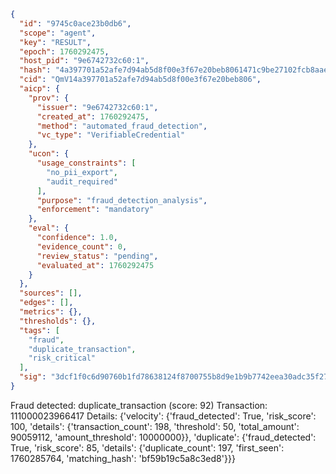 ```json
{
  "id": "9745c0ace23b0db6",
  "scope": "agent",
  "key": "RESULT",
  "epoch": 1760292475,
  "host_pid": "9e6742732c60:1",
  "hash": "4a397701a52afe7d94ab5d8f00e3f67e20beb8061471c9be27102fcb8aae70e8",
  "cid": "QmV14a397701a52afe7d94ab5d8f00e3f67e20beb806",
  "aicp": {
    "prov": {
      "issuer": "9e6742732c60:1",
      "created_at": 1760292475,
      "method": "automated_fraud_detection",
      "vc_type": "VerifiableCredential"
    },
    "ucon": {
      "usage_constraints": [
        "no_pii_export",
        "audit_required"
      ],
      "purpose": "fraud_detection_analysis",
      "enforcement": "mandatory"
    },
    "eval": {
      "confidence": 1.0,
      "evidence_count": 0,
      "review_status": "pending",
      "evaluated_at": 1760292475
    }
  },
  "sources": [],
  "edges": [],
  "metrics": {},
  "thresholds": {},
  "tags": [
    "fraud",
    "duplicate_transaction",
    "risk_critical"
  ],
  "sig": "3dcf1f0c6d90760b1fd78638124f8700755b8d9e1b9b7742eea30adc35f27b88"
}
```

Fraud detected: duplicate_transaction (score: 92)
Transaction: 111000023966417
Details: {'velocity': {'fraud_detected': True, 'risk_score': 100, 'details': {'transaction_count': 198, 'threshold': 50, 'total_amount': 90059112, 'amount_threshold': 10000000}}, 'duplicate': {'fraud_detected': True, 'risk_score': 85, 'details': {'duplicate_count': 197, 'first_seen': 1760285764, 'matching_hash': 'bf59b19c5a8c3ed8'}}}
